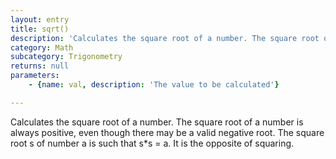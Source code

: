 ```yaml
---
layout: entry
title: sqrt()
description: 'Calculates the square root of a number. The square root of a number is always positive, even though there may be a valid negative root. The square root s of number a is such that s*s = a. It is the opposite of squaring.'
category: Math
subcategory: Trigonometry
returns: null
parameters:
    - {name: val, description: 'The value to be calculated'}

---
```

Calculates the square root of a number. The square root of a number is always positive, even though there may be a valid negative root. The square root s of number a is such that s*s = a. It is the opposite of squaring.